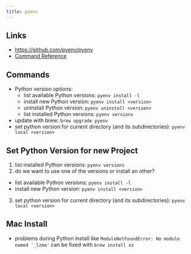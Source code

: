 ```yaml
---
title: pyenv
---
```


## Links
- https://github.com/pyenv/pyenv
- [Command Reference](https://github.com/pyenv/pyenv/blob/master/COMMANDS.md)

## Commands
- Python version options:
  - list available Python versions: `pyenv install -l`
  - install new Python version: `pyenv install <version>`
  - uninstall Python version: `pyenv uninstall <version>`
  - list installed Python versions: `pyenv versions`
- update with brew: `brew upgrade pyenv`
- set python version for current directory (and its subdirectories): `pyenv local <version>`

## Set Python Version for new Project
1. list installed Python versions: `pyenv versions`
2. do we want to use one of the versions or install an other?
  - list available Python versions: `pyenv install -l`
  - install new Python version: `pyenv install <version>`
3. set python version for current directory (and its subdirectories): `pyenv local <version>`

## Mac Install
- problems during Python install like `ModuleNotFoundError: No module named '_lzma'` can be fixed with `brew install xz`
